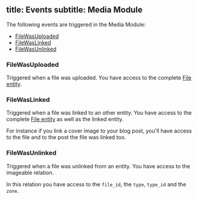title: Events
subtitle: Media Module
-------

The following events are triggered in the Media Module:

- [FileWasUploaded](#file-was-uploaded)
- [FileWasLinked](#file-was-linked)
- [FileWasUnlinked](#file-was-unlinked)


### <a name="file-was-uploaded" class="anchor" href="#file-was-uploaded"></a> FileWasUploaded

Triggered when a file was uploaded. You have access to the complete [File entity](https://github.com/AsgardCms/Media/blob/master/Entities/File.php).

### <a name="file-was-linked" class="anchor" href="#file-was-linked"></a> FileWasLinked

Triggered when a file was linked to an other entity. You have access to the complete [File entity](https://github.com/AsgardCms/Media/blob/master/Entities/File.php) as well as the linked entity.

For instance if you link a cover image to your blog post, you'll have access to the file and to the post the file was linked too.

### <a name="file-was-unlinked" class="anchor" href="#file-was-unlinked"></a> FileWasUnlinked


Triggered when a file was unlinked from an entity. You have access to the imageable relation.

In this relation you have access to the `file_id`, the `type`, `type_id` and the `zone`.
